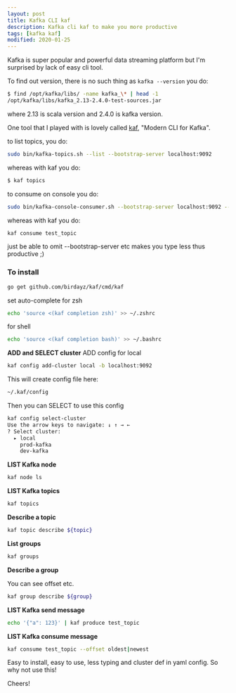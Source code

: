 ```yaml
---
layout: post
title: Kafka CLI kaf
description: Kafka cli kaf to make you more productive
tags: [kafka kaf]
modified: 2020-01-25
---
```


Kafka is super popular and powerful data streaming platform but I'm surprised by lack of easy cli tool.

To find out version, there is no such thing as `kafka --version` you do:

```bash
$ find /opt/kafka/libs/ -name kafka_\* | head -1
/opt/kafka/libs/kafka_2.13-2.4.0-test-sources.jar
```
where 2.13 is scala version and 2.4.0 is kafka version.

One tool that I played with is lovely called [kaf](https://github.com/birdayz/kaf), "Modern CLI for Kafka".

to list topics, you do:
```bash
sudo bin/kafka-topics.sh --list --bootstrap-server localhost:9092
```
whereas with kaf you do:
```bash
$ kaf topics  
```
to consume on console you do:
```bash
sudo bin/kafka-console-consumer.sh --bootstrap-server localhost:9092 --topic test_topic
```
whereas with kaf you do:
```bash
kaf consume test_topic
```

just be able to omit --bootstrap-server etc makes you type less thus productive ;)

### To install
 ```bash
go get github.com/birdayz/kaf/cmd/kaf
```
set auto-complete for zsh
```bash
echo 'source <(kaf completion zsh)' >> ~/.zshrc
```
for shell
```bash
echo 'source <(kaf completion bash)' >> ~/.bashrc
```

**ADD and SELECT cluster**
ADD config for local
```bash
kaf config add-cluster local -b localhost:9092
```
This will create config file here:
```bash
~/.kaf/config 
```
Then you can SELECT to use this config
```bash
kaf config select-cluster 
Use the arrow keys to navigate: ↓ ↑ → ← 
? Select cluster: 
  ▸ local
    prod-kafka
    dev-kafka
```

**LIST Kafka node**
```bash
kaf node ls
```

**LIST Kafka topics**
```bash
kaf topics
```

**Describe a topic**
```bash
kaf topic describe ${topic}
```

**List groups**
```bash
kaf groups
```

**Describe a group**

You can see offset etc.
```bash
kaf group describe ${group}
```

**LIST Kafka send message**
```bash
echo '{"a": 123}' | kaf produce test_topic
```

**LIST Kafka consume message**
```bash
kaf consume test_topic --offset oldest|newest
```

Easy to install, easy to use, less typing and cluster def in yaml config. So why not use this!

Cheers!

